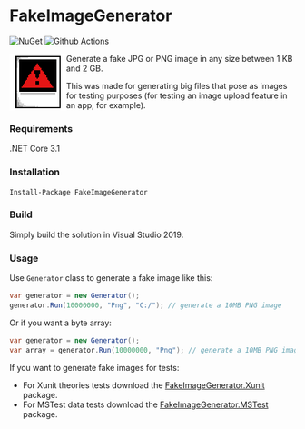 # FakeImageGenerator
[![NuGet](https://img.shields.io/nuget/v/FakeImageGenerator)](https://www.nuget.org/packages/FakeImageGenerator/) [![Github Actions](https://img.shields.io/github/workflow/status/fake-image-generator/FakeImageGenerator/.NET%20Core)](https://github.com/fake-image-generator/FakeImageGenerator/actions?query=workflow%3A".NET+Core")



<img align="left" width="100" height="100" src="fake-image-generator.png">

Generate a fake JPG or PNG image in any size between 1 KB and 2 GB.

This was made for generating big files that pose as images for testing purposes (for testing an image upload feature in an app, for example).

### Requirements

.NET Core 3.1

### Installation

```
Install-Package FakeImageGenerator
```

### Build

Simply build the solution in Visual Studio 2019.

### Usage

Use `Generator` class to generate a fake image like this:

```csharp
var generator = new Generator();
generator.Run(10000000, "Png", "C:/"); // generate a 10MB PNG image
```

Or if you want a byte array:

```csharp
var generator = new Generator();
var array = generator.Run(10000000, "Png"); // generate a 10MB PNG image
```

If you want to generate fake images for tests:

- For Xunit theories tests download the [FakeImageGenerator.Xunit](https://github.com/fake-image-generator/FakeImageGenerator.Xunit) package.
- For MSTest data tests download the [FakeImageGenerator.MSTest](https://github.com/fake-image-generator/FakeImageGenerator.MSTest) package.
